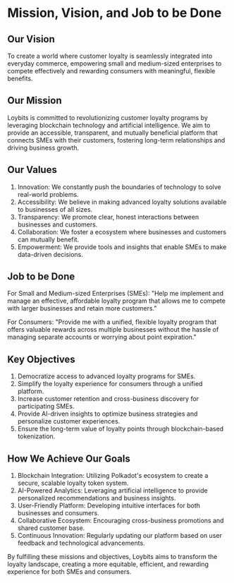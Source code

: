 # Mission, Vision, and Job to be Done

## Our Vision

To create a world where customer loyalty is seamlessly integrated into everyday commerce, empowering small and medium-sized enterprises to compete effectively and rewarding consumers with meaningful, flexible benefits.

## Our Mission

Loybits is committed to revolutionizing customer loyalty programs by leveraging blockchain technology and artificial intelligence. We aim to provide an accessible, transparent, and mutually beneficial platform that connects SMEs with their customers, fostering long-term relationships and driving business growth.

## Our Values

1. Innovation: We constantly push the boundaries of technology to solve real-world problems.
2. Accessibility: We believe in making advanced loyalty solutions available to businesses of all sizes.
3. Transparency: We promote clear, honest interactions between businesses and customers.
4. Collaboration: We foster a ecosystem where businesses and customers can mutually benefit.
5. Empowerment: We provide tools and insights that enable SMEs to make data-driven decisions.

## Job to be Done

For Small and Medium-sized Enterprises (SMEs):
"Help me implement and manage an effective, affordable loyalty program that allows me to compete with larger businesses and retain more customers."

For Consumers:
"Provide me with a unified, flexible loyalty program that offers valuable rewards across multiple businesses without the hassle of managing separate accounts or worrying about point expiration."

## Key Objectives

1. Democratize access to advanced loyalty programs for SMEs.
2. Simplify the loyalty experience for consumers through a unified platform.
3. Increase customer retention and cross-business discovery for participating SMEs.
4. Provide AI-driven insights to optimize business strategies and personalize customer experiences.
5. Ensure the long-term value of loyalty points through blockchain-based tokenization.

## How We Achieve Our Goals

1. Blockchain Integration: Utilizing Polkadot's ecosystem to create a secure, scalable loyalty token system.
2. AI-Powered Analytics: Leveraging artificial intelligence to provide personalized recommendations and business insights.
3. User-Friendly Platform: Developing intuitive interfaces for both businesses and consumers.
4. Collaborative Ecosystem: Encouraging cross-business promotions and shared customer base.
5. Continuous Innovation: Regularly updating our platform based on user feedback and technological advancements.

By fulfilling these missions and objectives, Loybits aims to transform the loyalty landscape, creating a more equitable, efficient, and rewarding experience for both SMEs and consumers.